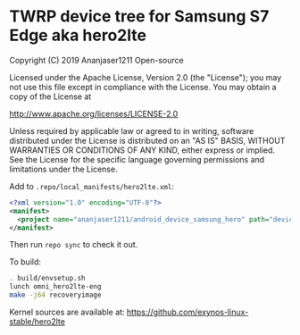 # TWRP device tree for Samsung S7 Edge aka hero2lte

 Copyright (C) 2019 Ananjaser1211 Open-source

 Licensed under the Apache License, Version 2.0 (the "License");
 you may not use this file except in compliance with the License.
 You may obtain a copy of the License at

 http://www.apache.org/licenses/LICENSE-2.0

 Unless required by applicable law or agreed to in writing, software
 distributed under the License is distributed on an "AS IS" BASIS,
 WITHOUT WARRANTIES OR CONDITIONS OF ANY KIND, either express or implied.
 See the License for the specific language governing permissions and
 limitations under the License.


Add to `.repo/local_manifests/hero2lte.xml`:

```xml
<?xml version="1.0" encoding="UTF-8"?>
<manifest>
  <project name="ananjaser1211/android_device_samsung_hero" path="device/samsung/hero2lte" remote="github" revision="hero2lte" />
</manifest>
```

Then run `repo sync` to check it out.

To build:

```sh
. build/envsetup.sh
lunch omni_hero2lte-eng
make -j64 recoveryimage
```

Kernel sources are available at: https://github.com/exynos-linux-stable/hero2lte
